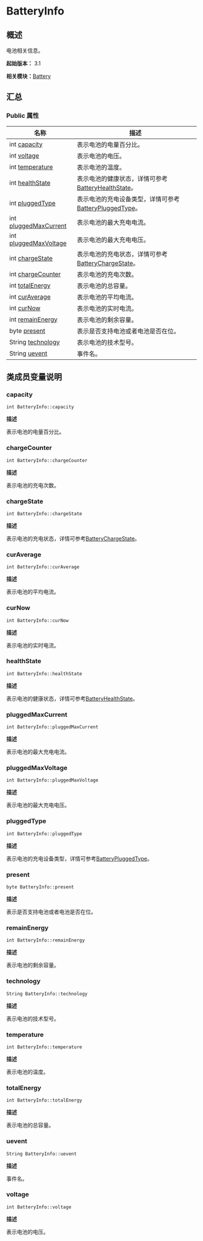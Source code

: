 # BatteryInfo


## 概述

电池相关信息。

**起始版本：** 3.1

**相关模块：**[Battery](battery_v20.md)


## 汇总


### Public 属性

| 名称 | 描述 | 
| -------- | -------- |
| int [capacity](#capacity) | 表示电池的电量百分比。  | 
| int [voltage](#voltage) | 表示电池的电压。  | 
| int [temperature](#temperature) | 表示电池的温度。  | 
| int [healthState](#healthstate) | 表示电池的健康状态，详情可参考[BatteryHealthState](battery_v20.md#batteryhealthstate)。  | 
| int [pluggedType](#pluggedtype) | 表示电池的充电设备类型，详情可参考[BatteryPluggedType](battery_v20.md#batterypluggedtype)。  | 
| int [pluggedMaxCurrent](#pluggedmaxcurrent) | 表示电池的最大充电电流。  | 
| int [pluggedMaxVoltage](#pluggedmaxvoltage) | 表示电池的最大充电电压。  | 
| int [chargeState](#chargestate) | 表示电池的充电状态，详情可参考[BatteryChargeState](battery_v20.md#batterychargestate)。  | 
| int [chargeCounter](#chargecounter) | 表示电池的充电次数。  | 
| int [totalEnergy](#totalenergy) | 表示电池的总容量。  | 
| int [curAverage](#curaverage) | 表示电池的平均电流。  | 
| int [curNow](#curnow) | 表示电池的实时电流。  | 
| int [remainEnergy](#remainenergy) | 表示电池的剩余容量。  | 
| byte [present](#present) | 表示是否支持电池或者电池是否在位。  | 
| String [technology](#technology) | 表示电池的技术型号。  | 
| String [uevent](#uevent) | 事件名。  | 


## 类成员变量说明


### capacity

```
int BatteryInfo::capacity
```
**描述**

表示电池的电量百分比。


### chargeCounter

```
int BatteryInfo::chargeCounter
```
**描述**

表示电池的充电次数。


### chargeState

```
int BatteryInfo::chargeState
```
**描述**

表示电池的充电状态，详情可参考[BatteryChargeState](battery_v20.md#batterychargestate)。


### curAverage

```
int BatteryInfo::curAverage
```
**描述**

表示电池的平均电流。


### curNow

```
int BatteryInfo::curNow
```
**描述**

表示电池的实时电流。


### healthState

```
int BatteryInfo::healthState
```
**描述**

表示电池的健康状态，详情可参考[BatteryHealthState](battery_v20.md#batteryhealthstate)。


### pluggedMaxCurrent

```
int BatteryInfo::pluggedMaxCurrent
```
**描述**

表示电池的最大充电电流。


### pluggedMaxVoltage

```
int BatteryInfo::pluggedMaxVoltage
```
**描述**

表示电池的最大充电电压。


### pluggedType

```
int BatteryInfo::pluggedType
```
**描述**

表示电池的充电设备类型，详情可参考[BatteryPluggedType](battery_v20.md#batterypluggedtype)。


### present

```
byte BatteryInfo::present
```
**描述**

表示是否支持电池或者电池是否在位。


### remainEnergy

```
int BatteryInfo::remainEnergy
```
**描述**

表示电池的剩余容量。


### technology

```
String BatteryInfo::technology
```
**描述**

表示电池的技术型号。


### temperature

```
int BatteryInfo::temperature
```
**描述**

表示电池的温度。


### totalEnergy

```
int BatteryInfo::totalEnergy
```
**描述**

表示电池的总容量。


### uevent

```
String BatteryInfo::uevent
```
**描述**

事件名。


### voltage

```
int BatteryInfo::voltage
```
**描述**

表示电池的电压。
